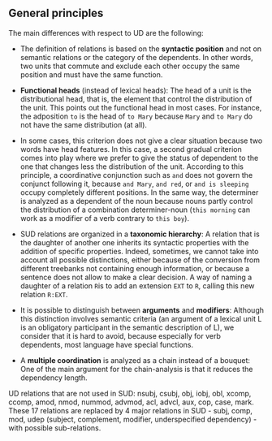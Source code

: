 ## General principles
The main differences with respect to UD are the following:


 * The definition of relations is based on the **syntactic position** and not on semantic relations or the category of the dependents. In other words, two units that commute and exclude each other occupy the same position and must have the same function.
 
 * **Functional heads** (instead of lexical heads): The head of a unit is the distributional head, that is, the element that control the distribution of the unit. This points out the functional head in most cases. For instance, the adposition `to` is the head of `to Mary` because `Mary` and `to Mary` do not have the same distribution (at all). 

 * In some cases, this criterion does not give a clear situation because two words have head features. In this case, a second gradual criterion comes into play where we prefer to give the status of dependent to the one that changes less the distribution of the unit. According to this principle, a coordinative conjunction such as `and` does not govern the conjunct following it, because `and Mary`, `and red`, or `and is sleeping` occupy completely different positions. In the same way, the determiner is analyzed as a dependent of the noun because nouns partly control the distribution of a combination determiner-noun (`this morning` can work as a modifier of a verb contrary to `this boy`). 
 
 * SUD relations are organized in a **taxonomic hierarchy**: A relation that is the daughter of another one inherits its syntactic properties with the addition of specific properties. Indeed, sometimes, we cannot take into account all possible distinctions, either because of the conversion from different treebanks not containing enough information, or because a sentence does not allow to make a clear decision.
A way of naming a daughter of a relation `R`is to add an extension `EXT` to `R`, calling this new relation `R:EXT`.
 
 * It is possible to distinguish between **arguments** and **modifiers**: Although this distinction involves semantic criteria (an argument of a lexical unit L is an obligatory participant in the semantic description of L), we consider that it is hard to avoid, because especially for verb dependents, most language have special functions.
 
 * A **multiple coordination** is analyzed as a chain instead of a bouquet: One of the main argument for the chain-analysis is that it reduces the dependency length.
 
UD relations that are not used in SUD: nsubj, csubj, obj, iobj, obl, xcomp, ccomp, amod, nmod, nummod, advmod, acl, advcl, aux, cop, case, mark.
These 17 relations are replaced by 4 major relations in SUD - subj, comp, mod, udep (subject, complement, modifier, underspecified dependency) - with possible sub-relations.
